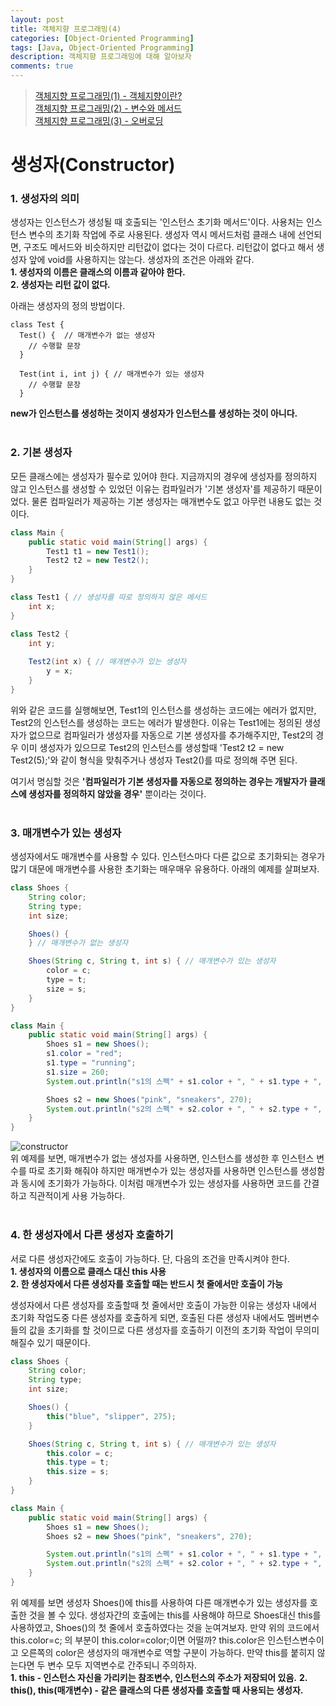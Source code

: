 ```yaml
---
layout: post
title: 객체지향 프로그래밍(4)
categories: [Object-Oriented Programming]
tags: [Java, Object-Oriented Programming]
description: 객체지향 프로그래밍에 대해 알아보자
comments: true
---
```


> [객체지향 프로그래밍(1) - 객체지향이란?](https://keencho.github.io/object-oriented%20programming/2019/03/31/java-%EA%B0%9D%EC%B2%B4%EC%A7%80%ED%96%A51.html)  
> [객체지향 프로그래밍(2) - 변수와 메서드](https://keencho.github.io/object-oriented%20programming/2019/04/02/java-%EA%B0%9D%EC%B2%B4%EC%A7%80%ED%96%A52.html)  
> [객체지향 프로그래밍(3) - 오버로딩](https://keencho.github.io/object-oriented%20programming/2019/04/05/java-%EA%B0%9D%EC%B2%B4%EC%A7%80%ED%96%A53.html)  

# **생성자(Constructor)**  
### 1. 생성자의 의미  
생성자는 인스턴스가 생성될 때 호출되는 '인스턴스 초기화 메서드'이다. 사용처는 인스턴스 변수의 초기화 작업에 주로 사용된다. 생성자 역시 메서드처럼 클래스 내에 선언되면, 구조도 메서드와 비슷하지만 리턴값이 없다는 것이 다르다. 리턴값이 없다고 해서 생성자 앞에 void를 사용하지는 않는다. 생성자의 조건은 아래와 같다.  
**1. 생성자의 이름은 클래스의 이름과 같아야 한다.**  
**2. 생성자는 리턴 값이 없다.**

아래는 생성자의 정의 방법이다.  
~~~
class Test {
  Test() {  // 매개변수가 없는 생성자
    // 수행할 문장
  }
  
  Test(int i, int j) { // 매개변수가 있는 생성자
    // 수행할 문장
  }
~~~  
**new가 인스턴스를 생성하는 것이지 생성자가 인스턴스를 생성하는 것이 아니다.**  
<br>  
### 2. 기본 생성자  
모든 클래스에는 생성자가 필수로 있어야 한다. 지금까지의 경우에 생성자를 정의하지 않고 인스턴스를 생성할 수 있었던 이유는 컴파일러가 '기본 생성자'를 제공하기 때문이었다. 물론 컴파일러가 제공하는 기본 생성자는 매개변수도 없고 아무런 내용도 없는 것이다.  
~~~java
class Main {
	public static void main(String[] args) {
		Test1 t1 = new Test1();
		Test2 t2 = new Test2();
	}
}

class Test1 { // 생성자를 따로 정의하지 않은 메서드
	int x;
}

class Test2 {
	int y;
	
	Test2(int x) { // 매개변수가 있는 생성자
		y = x;
	}
}
~~~  
위와 같은 코드를 실행해보면, Test1의 인스턴스를 생성하는 코드에는 에러가 없지만, Test2의 인스턴스를 생성하는 코드는 에러가 발생한다. 이유는 Test1에는 정의된 생성자가 없으므로 컴파일러가 생성자를 자동으로 기본 생성자를 추가해주지만, Test2의 경우 이미 생성자가 있으므로 Test2의 인스턴스를 생성할때 'Test2 t2 = new Test2(5);'와 같이 형식을 맞춰주거나 생성자 Test2()를  따로 정의해 주면 된다.

여기서 명심할 것은 **'컴파일러가 기본 생성자를 자동으로 정의하는 경우는 개발자가 클래스에 생성자를 정의하지 않았을 경우'** 뿐이라는 것이다.  
<br>  
### 3. 매개변수가 있는 생성자  
생성자에서도 매개변수를 사용할 수 있다. 인스턴스마다 다른 값으로 초기화되는 경우가 많기 대문에 매개변수를 사용한 초기화는 매우매우 유용하다. 아래의 예제를 살펴보자.  
~~~java
class Shoes {
	String color;
	String type;
	int size;

	Shoes() {
	} // 매개변수가 없는 생성자

	Shoes(String c, String t, int s) { // 매개변수가 있는 생성자
		color = c;
		type = t;
		size = s;
	}
}

class Main {
	public static void main(String[] args) {
		Shoes s1 = new Shoes();
		s1.color = "red";
		s1.type = "running";
		s1.size = 260;
		System.out.println("s1의 스펙" + s1.color + ", " + s1.type + ", " + s1.size);

		Shoes s2 = new Shoes("pink", "sneakers", 270);
		System.out.println("s2의 스펙" + s2.color + ", " + s2.type + ", " + s2.size);
	}
}
~~~  
![constructor](https://user-images.githubusercontent.com/36055500/55971533-a39b9400-5cbc-11e9-85fd-3a7b12e77971.JPG)  
위 예제를 보면, 매개변수가 없는 생성자를 사용하면, 인스턴스를 생성한 후 인스턴스 변수를 따로 초기화 해줘야 하지만 매개변수가 있는 생성자를 사용하면 인스턴스를 생성함과 동시에 초기화가 가능하다. 이처럼 매개변수가 있는 생성자를 사용하면 코드를 간결하고 직관적이게 사용 가능하다.  
<br>  
### 4. 한 생성자에서 다른 생성자 호출하기  
서로 다른 생성자간에도 호출이 가능하다. 단, 다음의 조건을 만족시켜야 한다.  
**1. 생성자의 이름으로 클래스 대신 this 사용**  
**2. 한 생성자에서 다른 생성자를 호출할 때는 반드시 첫 줄에서만 호출이 가능**

생성자에서 다른 생성자를 호출할때 첫 줄에서만 호출이 가능한 이유는 생성자 내에서 초기화 작업도중 다른 생성자를 호출하게 되면, 호출된 다른 생성자 내에서도 멤버변수들의 값을 초기화를 할 것이므로 다른 생성자를 호출하기 이전의 초기화 작업이 무의미해질수 있기 때문이다.  
~~~java
class Shoes {
	String color;
	String type;
	int size;

	Shoes() {
		this("blue", "slipper", 275);
	}

	Shoes(String c, String t, int s) { // 매개변수가 있는 생성자
		this.color = c;
		this.type = t;
		this.size = s;
	}
}

class Main {
	public static void main(String[] args) {
		Shoes s1 = new Shoes();
		Shoes s2 = new Shoes("pink", "sneakers", 270);

		System.out.println("s1의 스펙" + s1.color + ", " + s1.type + ", " + s1.size);
		System.out.println("s2의 스펙" + s2.color + ", " + s2.type + ", " + s2.size);
	}
}
~~~  
위 예제를 보면 생성자 Shoes()에 this를 사용하여 다른 매개변수가 있는 생성자를 호출한 것을 볼 수 있다. 생성자간의 호출에는 this를 사용해야 하므로 Shoes대신 this를 사용하였고, Shoes()의 첫 줄에서 호출하였다는 것을 눈여겨보자. 만약 위의 코드에서 this.color=c; 의 부분이 this.color=color;이면 어떨까? this.color은 인스턴스변수이고 오른쪽의 color은 생성자의 매개변수로 역할 구분이 가능하다. 만약 this를 붙히지 않는다면 두 변수 모두 지역변수로 간주되니 주의하자.  
**1. this - 인스턴스 자신을 가리키는 참조변수, 인스턴스의 주소가 저장되어 있음.**
**2. this(), this(매개변수) - 같은 클래스의 다른 생성자를 호출할 때 사용되는 생성자.**  
